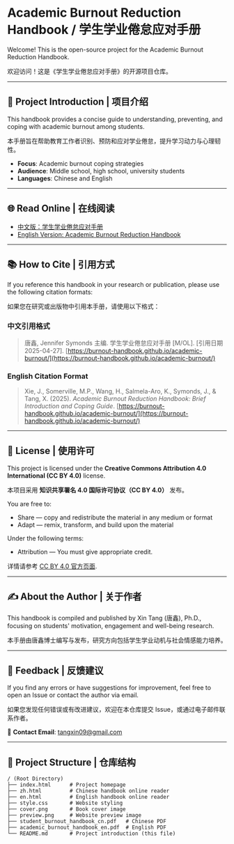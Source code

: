 # Academic Burnout Reduction Handbook / 学生学业倦怠应对手册

Welcome! This is the open-source project for the Academic Burnout Reduction Handbook.

欢迎访问！这是《学生学业倦怠应对手册》的开源项目仓库。

---

## 📖 Project Introduction | 项目介绍

This handbook provides a concise guide to understanding, preventing, and coping with academic burnout among students.

本手册旨在帮助教育工作者识别、预防和应对学业倦怠，提升学习动力与心理韧性。

- **Focus**: Academic burnout coping strategies
- **Audience**: Middle school, high school, university students
- **Languages**: Chinese and English

---

## 🌐 Read Online | 在线阅读

- [中文版：学生学业倦怠应对手册](https://burnout-handbook.github.io/academic-burnout/zh.html)
- [English Version: Academic Burnout Reduction Handbook](https://burnout-handbook.github.io/academic-burnout/en.html)


---

## 📚 How to Cite | 引用方式

If you reference this handbook in your research or publication, please use the following citation formats:

如果您在研究或出版物中引用本手册，请使用以下格式：

### 中文引用格式

> 唐鑫, Jennifer Symonds 主编. 学生学业倦怠应对手册 [M/OL]. [引用日期 2025-04-27]. [https://burnout-handbook.github.io/academic-burnout/](https://burnout-handbook.github.io/academic-burnout/)

### English Citation Format

> Xie, J., Somerville, M.P., Wang, H., Salmela-Aro, K., Symonds, J., & Tang, X. (2025). *Academic Burnout Reduction Handbook: Brief Introduction and Coping Guide*. [https://burnout-handbook.github.io/academic-burnout/](https://burnout-handbook.github.io/academic-burnout/)

---


## 📜 License | 使用许可

This project is licensed under the **Creative Commons Attribution 4.0 International (CC BY 4.0)** license.

本项目采用 **知识共享署名 4.0 国际许可协议（CC BY 4.0）** 发布。

You are free to:
- Share — copy and redistribute the material in any medium or format
- Adapt — remix, transform, and build upon the material

Under the following terms:
- Attribution — You must give appropriate credit.

详情请参考 [CC BY 4.0 官方页面](https://creativecommons.org/licenses/by/4.0/).

---

## ✍️ About the Author | 关于作者

This handbook is compiled and published by Xin Tang (唐鑫), Ph.D., focusing on students' motivation, engagement and well-being research.

本手册由唐鑫博士编写与发布，研究方向包括学生学业动机与社会情感能力培养。

---

## 💬 Feedback | 反馈建议

If you find any errors or have suggestions for improvement, feel free to open an Issue or contact the author via email.

如果您发现任何错误或有改进建议，欢迎在本仓库提交 Issue，或通过电子邮件联系作者。

📧 **Contact Email**: tangxin09@gmail.com


---

## 📂 Project Structure | 仓库结构

```plaintext
/ (Root Directory)
├── index.html      # Project homepage
├── zh.html         # Chinese handbook online reader
├── en.html         # English handbook online reader
├── style.css       # Website styling
├── cover.png       # Book cover image
├── preview.png     # Website preview image
├── student_burnout_handbook_cn.pdf   # Chinese PDF
├── academic_burnout_handbook_en.pdf  # English PDF
└── README.md       # Project introduction (this file)
